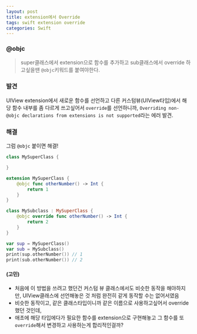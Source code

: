 ```yaml
---
layout: post
title: extension에서 Override
tags: swift extension override
categories: Swift
---
```


### @objc
> super클래스에서 extension으로 함수를 추가하고 sub클래스에서 override 하고싶을땐 `@objc`키워드를 붙여야한다.

### 발견
UIView extension에서 새로운 함수를 선언하고 다른 커스텀뷰(UIView타입)에서 해당 함수 내부를 좀 다르게 쓰고싶어서 `override`를 선언하니까, `Overriding non-@objc declarations from extensions is not supported`라는 에러 발견.


### 해결

그럼 `@objc` 붙이면 해결!

```swift
class MySuperClass {

}

extension MySuperClass {
    @objc func otherNumber() -> Int {
        return 1
    }
}

class MySubclass : MySuperClass {
    @objc override func otherNumber() -> Int {
        return 2
    }
}

var sup = MySuperClass()
var sub = MySubclass()
print(sup.otherNumber()) // 1
print(sub.otherNumber()) // 2

```

#### (고민)
- 처음에 이 방법을 쓰려고 했던건 커스텀 뷰 클래스에서도 비슷한 동작을 해야하지만, UIView클래스에 선언해놓은 것 처럼 완전히 같게 동작할 수는 없어서였음
- 비슷한 동작이고, 같은 클래스타입이니까 같은 이름으로 사용하고싶어서 override했던 것인데,
- 애초에 해당 타입에다가 필요한 함수를 extension으로 구현해놓고 그 함수를 또 `override`해서 변경하고 사용하는게 합리적인걸까?
